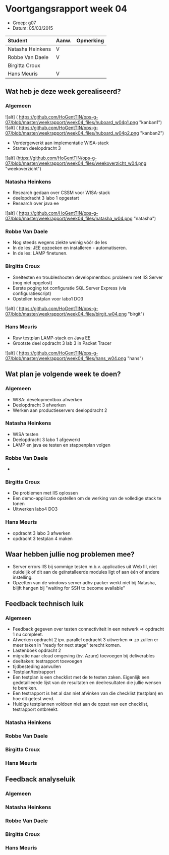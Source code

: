 # Voortgangsrapport week 04

* Groep: g07
* Datum: 05/03/2015

| Student  | Aanw. | Opmerking |
| :---     | :---  | :---      |
| Natasha Heinkens |   V    |           |
| Robbe Van Daele |   V    |           |
| Birgitta Croux |       |           |
| Hans Meuris |   V    |           |

## Wat heb je deze week gerealiseerd?

### Algemeen

![alt] ( https://github.com/HoGentTIN/ops-g-07/blob/master/weekrapport/week04_files/huboard_w04p1.png  "kanban1")
![alt] ( https://github.com/HoGentTIN/ops-g-07/blob/master/weekrapport/week04_files/huboard_w04p2.png  "kanban2") 

* Verdergewerkt aan implementatie WISA-stack
* Starten deelopdracht 3

![alt] (https://github.com/HoGentTIN/ops-g-07/blob/master/weekrapport/week04_files/weekoverzicht_w04.png "weekoverzicht")

### Natasha Heinkens

* Research gedaan over CSSM voor WISA-stack
* deelopdracht 3 labo 1 opgestart
* Research over java ee

![alt] ( https://github.com/HoGentTIN/ops-g-07/blob/master/weekrapport/week04_files/natasha_w04.png "natasha")

### Robbe Van Daele

* Nog steeds wegens ziekte weinig vóór de les
* In de les: JEE opzoeken en installeren - automatiseren.
* In de les: LAMP finetunen.


### Birgitta Croux

* Sneltesten en troubleshooten developmentbox: probleem met IIS Server (nog niet opgelost)
* Eerste poging tot configuratie SQL Server Express (via configuratiescript)
* Opstellen testplan voor labo1 DO3

![alt] ( https://github.com/HoGentTIN/ops-g-07/blob/master/weekrapport/week04_files/birgit_w04.png  "birgit")

### Hans Meuris

* Ruw testplan LAMP-stack en Java EE
* Grootste deel opdracht 3 lab 3 in Packet Tracer

![alt] ( https://github.com/HoGentTIN/ops-g-07/blob/master/weekrapport/week04_files/hans_w04.png  "hans")

## Wat plan je volgende week te doen?

### Algemeen

* WISA: developmentbox afwerken
* Deelopdracht 3 afwerken
* Werken aan productieservers deelopdracht 2

### Natasha Heinkens

* WISA testen 
* Deelopdracht 3 labo 1 afgewerkt
* LAMP en java ee testen en stappenplan volgen

### Robbe Van Daele

*

### Birgitta Croux

* De problemen met IIS oplossen
* Een demo-applicatie opstellen om de werking van de volledige stack te tonen
* Uitwerken labo4 DO3

### Hans Meuris

* opdracht 3 labo 3 afwerken
* opdracht 3 testplan 4 maken

## Waar hebben jullie nog problemen mee?

* Server errors IIS bij sommige testen m.b.v. applicaties uit Web III, niet duidelijk of dit aan de geïnstalleerde modules ligt of aan één of andere instelling.  
* Opzetten van de windows server adhv packer werkt niet bij Natasha, blijft hangen bij "waiting for SSH to become available"

## Feedback technisch luik

### Algemeen
* Feedback gegeven over testen connectiviteit in een netwerk => opdracht 1 nu compleet.
* Afwerken opdracht 2 ipv. parallel opdracht 3 uitwerken => zo zullen er meer taken in "ready for next stage" terecht komen.
* Lastenboek opdracht 2
 * migratie naar cloud omgeving (bv. Azure) toevoegen bij deliverables
 * deeltaken: testrapport toevoegen
 * tijdbesteding aanvullen
* Testplan/testrapport
 * Een testplan is een checklist met de te testen zaken. Eigenlijk een gedetailleerde lijst van de resultaten en deelresultaten die jullie wensen te bereiken.
 * Een testrapport is het al dan niet afvinken van die checklist (testplan) en hoe dit getest werd.
 * Huidige testplannen voldoen niet aan de opzet van een checklist, testrapport ontbreekt.

### Natasha Heinkens
### Robbe Van Daele
### Birgitta Croux
### Hans Meuris

## Feedback analyseluik

### Algemeen

### Natasha Heinkens
### Robbe Van Daele
### Birgitta Croux
### Hans Meuris

